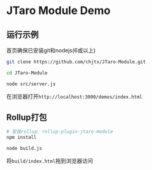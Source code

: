 # JTaro Module Demo

## 运行示例

首页确保已安装git和nodejs(6或以上)

```bash
git clone https://github.com/chjtx/JTaro-Module.git

cd JTaro-Module

node src/server.js
```

在浏览器打开`http://localhost:3000/demos/index.html`

## Rollup打包

```bash
# 安装rollup、rollup-plugin-jtaro-module
npm install

node build.js
```

将`build/index.html`拖到浏览器访问

